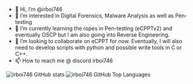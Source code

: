 - 👋 Hi, I’m @irboi746
- 👀 I’m interested in Digital Forensics, Malware Analysis as well as Pen-testing
- 🌱 I’m currently learning the ropes in Pen-testing (eCPPTv2) and eventually OSCP but I am also going into Reverse Engineering.
- 💞️ I’m looking to collaborate on eCPPT for now. Eventually, I will also need to develop scripts with python and possible write tools in C or C++.
- 📫 How to reach me @ discord irboi746

![irboi746 GitHub stats](https://github-readme-stats.vercel.app/api?username=irboi746&count_private=true)
![irboi746 GitHub Top Languages](https://github-readme-stats.vercel.app/api/top-langs/?username=irboi746&count_private=true)

<!---
irboi746/irboi746 is a ✨ special ✨ repository because its `README.md` (this file) appears on your GitHub profile.
You can click the Preview link to take a look at your changes.
--->

